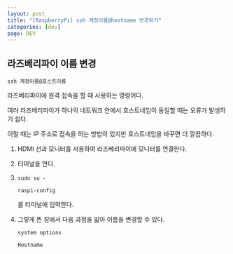 ```yaml
---
layout: post
title: "[RaspberryPi] ssh 계정이름@hostname 변경하기"
categories: [dev]
page: DEV
---
```


## 라즈베리파이 이름 변경

```
ssh 계정이름@호스트이름
```

라즈베리파이에 원격 접속을 할 때 사용하는 명령어다.

여러 라즈베리파이가 하나의 네트워크 안에서 호스트네임이 동일할 때는 오류가 발생하기 쉽다.

이럴 때는 IP 주소로 접속을 하는 방법이 있지만 호스트네임을 바꾸면 더 깔끔하다.

1. HDMI 선과 모니터를 사용하여 라즈베리파이에 모니터를 연결한다.

2. 터미널을 연다.

3. 
    ```
    sudo su -

    raspi-config
    ```

    를 터미널에 입력한다.

4. 그렇게 뜬 창에서 다음 과정을 밟아 이름을 변경할 수 있다.
    ```
    system options

    Hostname
    ```
